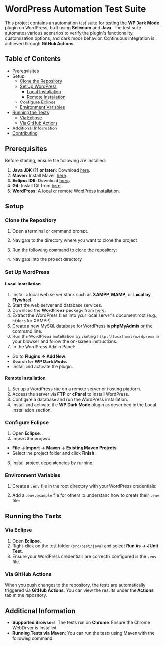 # WordPress Automation Test Suite

This project contains an automation test suite for testing the **WP Dark Mode** plugin on WordPress, built using **Selenium** and **Java**. The test suite automates various scenarios to verify the plugin's functionality, customization options, and dark mode behavior. Continuous integration is achieved through **GitHub Actions**.

## Table of Contents

- [Prerequisites](#prerequisites)
- [Setup](#setup)
  - [Clone the Repository](#clone-the-repository)
  - [Set Up WordPress](#set-up-wordpress)
    - [Local Installation](#local-installation)
    - [Remote Installation](#remote-installation)
  - [Configure Eclipse](#configure-eclipse)
  - [Environment Variables](#environment-variables)
- [Running the Tests](#running-the-tests)
  - [Via Eclipse](#via-eclipse)
  - [Via GitHub Actions](#via-github-actions)
- [Additional Information](#additional-information)
- [Contributing](#contributing)

## Prerequisites

Before starting, ensure the following are installed:

1. **Java JDK (11 or later)**: Download [here](https://www.oracle.com/java/technologies/javase-downloads.html).
2. **Maven**: Install Maven [here](https://maven.apache.org/install.html).
3. **Eclipse IDE**: Download [here](https://www.eclipse.org/downloads/).
4. **Git**: Install Git from [here](https://git-scm.com/book/en/v2/Getting-Started-Installing-Git).
5. **WordPress**: A local or remote WordPress installation.

## Setup

### Clone the Repository

1. Open a terminal or command prompt.
2. Navigate to the directory where you want to clone the project.
3. Run the following command to clone the repository:


4. Navigate into the project directory:


### Set Up WordPress

#### Local Installation

1. Install a local web server stack such as **XAMPP**, **MAMP**, or **Local by Flywheel**.
2. Start the web server and database services.
3. Download the **WordPress** package from [here](https://wordpress.org/download/).
4. Extract the WordPress files into your local server's document root (e.g., `htdocs` for XAMPP).
5. Create a new MySQL database for WordPress in **phpMyAdmin** or the command line.
6. Run the WordPress installation by visiting `http://localhost/wordpress` in your browser and follow the on-screen instructions.
7. In the WordPress Admin Panel:
- Go to **Plugins → Add New**.
- Search for **WP Dark Mode**.
- Install and activate the plugin.

#### Remote Installation

1. Set up a WordPress site on a remote server or hosting platform.
2. Access the server via **FTP** or **cPanel** to install WordPress.
3. Configure a database and run the WordPress installation.
4. Install and activate the **WP Dark Mode** plugin as described in the Local Installation section.

### Configure Eclipse

1. Open **Eclipse**.
2. Import the project:
- **File → Import → Maven → Existing Maven Projects**.
- Select the project folder and click **Finish**.
3. Install project dependencies by running:


### Environment Variables

1. Create a `.env` file in the root directory with your WordPress credentials:


2. Add a `.env.example` file for others to understand how to create their `.env` file:


## Running the Tests

### Via Eclipse

1. Open **Eclipse**.
2. Right-click on the test folder (`src/test/java`) and select **Run As → JUnit Test**.
3. Ensure your WordPress credentials are correctly configured in the `.env` file.

### Via GitHub Actions

When you push changes to the repository, the tests are automatically triggered via **GitHub Actions**. You can view the results under the **Actions** tab in the repository.

## Additional Information

- **Supported Browsers**: The tests run on **Chrome**. Ensure the Chrome WebDriver is installed.
- **Running Tests via Maven**: You can run the tests using Maven with the following command:

